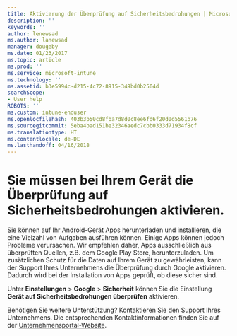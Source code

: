 ```yaml
---
title: Aktivierung der Überprüfung auf Sicherheitsbedrohungen | Microsoft-Dokumentation
description: ''
keywords: ''
author: lenewsad
ms.author: lanewsad
manager: dougeby
ms.date: 01/23/2017
ms.topic: article
ms.prod: ''
ms.service: microsoft-intune
ms.technology: ''
ms.assetid: b3e5994c-d215-4c72-8915-349bd0b2504d
searchScope:
- User help
ROBOTS: ''
ms.custom: intune-enduser
ms.openlocfilehash: 403b3b50cd8fba7d8d0c8ee6fd6f20d0d5561b76
ms.sourcegitcommit: 5eba4bad151be32346aedc7cbb0333d71934f8cf
ms.translationtype: HT
ms.contentlocale: de-DE
ms.lasthandoff: 04/16/2018
---
```

# <a name="you-need-to-make-your-device-able-to-scan-for-security-threats"></a>Sie müssen bei Ihrem Gerät die Überprüfung auf Sicherheitsbedrohungen aktivieren.

Sie können auf Ihr Android-Gerät Apps herunterladen und installieren, die eine Vielzahl von Aufgaben ausführen können. Einige Apps können jedoch Probleme verursachen. Wir empfehlen daher, Apps ausschließlich aus überprüften Quellen, z.B. dem Google Play Store, herunterzuladen. Um zusätzlichen Schutz für die Daten auf Ihrem Gerät zu gewährleisten, kann der Support Ihres Unternehmens die Überprüfung durch Google aktivieren. Dadurch wird bei der Installation von Apps geprüft, ob diese sicher sind.

Unter **Einstellungen** > **Google** > **Sicherheit** können Sie die Einstellung **Gerät auf Sicherheitsbedrohungen überprüfen** aktivieren.

Benötigen Sie weitere Unterstützung? Kontaktieren Sie den Support Ihres Unternehmens. Die entsprechenden Kontaktinformationen finden Sie auf der [Unternehmensportal-Website](https://portal.manage.microsoft.com#HelpDeskDialog).
